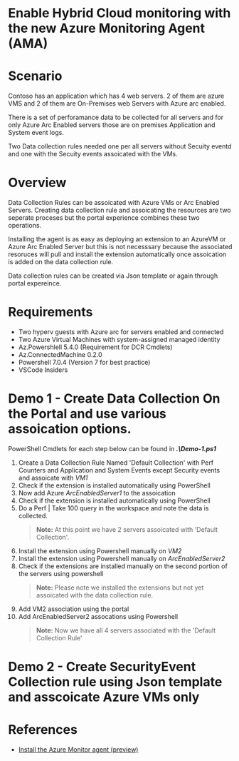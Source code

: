 # Enable Hybrid Cloud monitoring with the new Azure Monitoring Agent (AMA)

# Scenario

Contoso has an application which has 4 web servers. 2 of them are azure VMS and 2 of them are On-Premises web Servers with Azure arc enabled.

There is a set of perforamance data to be collected for all servers and for only Azure Arc Enabled servers those are on premises Application and System event logs.

Two Data collection rules needed one per all servers without Secuity eventd and one with the Secuity events assoicated with the VMs.

# Overview

Data Collection Rules can be assoicated with Azure VMs or Arc Enabled Servers. Creating data collection rule and assoicating the resources are two seperate proceses but the portal experience combines these two operations.

Installing the agent is as easy as deploying an extension to an AzureVM or Azure Arc Enabled Server but this is not necesssary because the associated resoruces will pull and install the extension automatically once assoication is added on the data collection rule.

Data collection rules can be created via Json template or again through portal expereince. 


# Requirements
- Two hyperv guests with Azure arc for servers enabled and connected
- Two Azure Virtual Machines with system-assigned managed identity
- Az.Powershlell 5.4.0 (Requirement for DCR Cmdlets)
- Az.ConnectedMachine 0.2.0
- Powershell 7.0.4 (Version 7 for best practice)
- VSCode Insiders


# Demo 1 - Create Data Collection On the Portal and use various assoication options.

PowerShell Cmdlets for each step below can be found in ***.\Demo-1.ps1***

1. Create a Data Collection Rule Named 'Default Collection' with Perf Counters and Application and System Events except Security events and assoicate with *VM1*
1. Check if the extension is installed automatically using PowerShell
1. Now add Azure *ArcEnabledServer1* to the assoication
1. Check if the extension is installed automatically using PowerShell
1. Do a Perf | Take 100 query in the workspace and note the data is collected.
    > **Note:** At this point we have 2 servers assoicated with 'Default Collection'.
1. Install the extension using Powershell manually on *VM2*
1. Install the extension using Powershell manually on *ArcEnabledServer2*
1. Check if the extensions are installed manually on the second portion of the servers using powershell
    > **Note:** Please note we installed the extensions but not yet assoicated with the data collection rule.
1. Add VM2 association using the portal
1. Add ArcEnabledServer2 assocations using Powershell
    > **Note:** Now we have all 4 servers associated with the 'Default Collection Rule'

# Demo 2 - Create SecurityEvent Collection rule using Json template and asscoicate Azure VMs only

# References
- [Install the Azure Monitor agent (preview)](https://docs.microsoft.com/en-us/azure/azure-monitor/platform/azure-monitor-agent-install?context=%2Fazure%2Fvirtual-machines%2Fcontext%2Fcontext&tabs=ARMAgentPowerShell%2CPowerShellWindows%2CPowerShellWindowsArc%2CCLIWindows%2CCLIWindowsArc)
